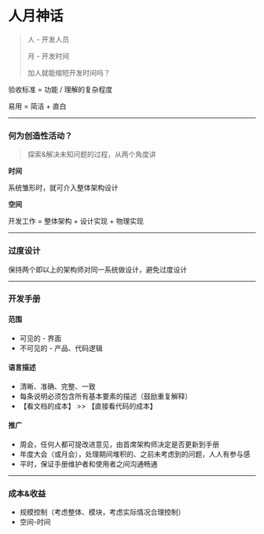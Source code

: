 # 人月神话

> 人 - 开发人员
>
> 月 - 开发时间
>
> 
>
> 加人就能缩短开发时间吗？



验收标准 = 功能 / 理解的复杂程度

易用 = 简洁 + 直白

---

### 何为创造性活动？

> 探索&解决未知问题的过程，从两个角度讲

**时间**

系统雏形时，就可介入整体架构设计

**空间**

开发工作 = 整体架构 + 设计实现 + 物理实现

---

### 过度设计

保持两个即以上的架构师对同一系统做设计，避免过度设计

---

### 开发手册

#### 范围

- 可见的 - 界面
- 不可见的 - 产品、代码逻辑

#### 语言描述

- 清晰、准确、完整、一致
- 每条说明必须包含所有基本要素的描述（鼓励重复解释）
- 【看文档的成本】 >> 【直接看代码的成本】

#### 推广

- 周会，任何人都可提改进意见，由首席架构师决定是否更新到手册
- 年度大会（或月会），处理期间堆积的、之前未考虑到的问题，人人有参与感
- 平时，保证手册维护者和使用者之间沟通畅通 

---

### 成本&收益

- 规模控制（考虑整体、模块，考虑实际情况合理控制）
- 空间-时间



